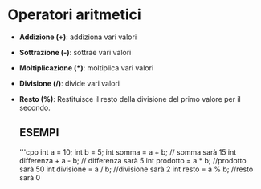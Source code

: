 # Operatori aritmetici

- **Addizione (+)**: addiziona vari valori
- **Sottrazione (-)**: sottrae vari valori
- **Moltiplicazione (\*)**: moltiplica vari valori
- **Divisione (/)**: divide vari valori
- **Resto (%)**: Restituisce il resto della divisione del primo valore per il secondo.

  ## ESEMPI
  '''cpp
  int a = 10;
  int b = 5;
  int somma = a + b;           // somma sarà 15
  int differenza + a - b;      // differenza sarà 5
  int prodotto = a * b;        //prodotto sarà 50
  int divisione = a / b;       //divisione sarà 2 
  int resto = a % b;           //resto sarà 0
  
